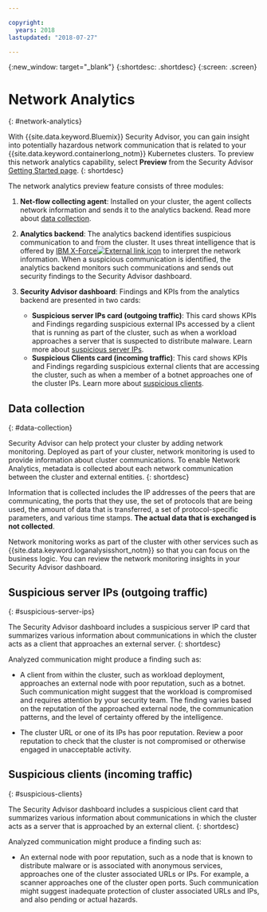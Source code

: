 ```yaml
---

copyright:
  years: 2018
lastupdated: "2018-07-27"

---
```


{:new_window: target="_blank"}
{:shortdesc: .shortdesc}
{:screen: .screen}

# Network Analytics
{: #network-analytics}

With {{site.data.keyword.Bluemix}} Security Advisor, you can gain insight into potentially hazardous network communication that is related to your {{site.data.keyword.containerlong_notm}} Kubernetes clusters. To preview this network analytics capability, select **Preview** from the Security Advisor [Getting Started page](https://console.bluemix.net/security/advisor/#!/overview).
{: shortdesc}

The network analytics preview feature consists of three modules:

1. **Net-flow collecting agent**: Installed on your cluster, the agent collects network information and sends it to the analytics backend. Read more about [data collection](#data-collection).

2. **Analytics backend**: The analytics backend identifies suspicious communication to and from the cluster. It uses threat intelligence that is offered by [IBM X-Force![External link icon](../../icons/launch-glyph.svg "External link icon")](https://www.ibm.com/security/xforce) to interpret the network information. When a suspicious communication is identified, the analytics backend monitors such communications and sends out security findings to the Security Advisor dashboard.

3. **Security Advisor dashboard**: Findings and KPIs from the analytics backend are presented in two cards:

   - **Suspicious server IPs card (outgoing traffic)**: This card shows KPIs and Findings regarding suspicious external IPs accessed by a client that is running as part of the cluster, such as when a workload approaches a server that is suspected to distribute malware. Learn more about [suspicious server IPs](#suspicious-server-ips).
   - **Suspicious Clients card (incoming traffic)**: This card shows KPIs and Findings regarding suspicious external clients that are accessing the cluster, such as when a member of a botnet approaches one of the cluster IPs. Learn more about [suspicious clients](#suspicious-clients).

## Data collection
{: #data-collection}

Security Advisor can help protect your cluster by adding network monitoring. Deployed as part of your cluster, network monitoring is used to provide information about cluster communications. To enable Network Analytics, metadata is collected about each network communication between the cluster and external entities.
{: shortdesc}

Information that is collected includes the IP addresses of the peers that are communicating, the ports that they use, the set of protocols that are being used, the amount of data that is transferred, a set of protocol-specific parameters, and various time stamps. **The actual data that is exchanged is not collected**.

Network monitoring works as part of the cluster with other services such as {{site.data.keyword.loganalysisshort_notm}} so that you can focus on the business logic. You can review the network monitoring insights in your Security Advisor dashboard.

## Suspicious server IPs (outgoing traffic)
{: #suspicious-server-ips}

The Security Advisor dashboard includes a suspicious server IP card that summarizes various information about communications in which the cluster acts as a client that approaches an external server.
{: shortdesc}

Analyzed communication might produce a finding such as:

- A client from within the cluster, such as workload deployment, approaches an external node with poor reputation, such as a botnet. Such communication might suggest that the workload is compromised and requires attention by your security team. The finding varies based on the reputation of the approached external node, the communication patterns, and the level of certainty offered by the intelligence.

- The cluster URL or one of its IPs has poor reputation. Review a poor reputation to check that the cluster is not compromised or otherwise engaged in unacceptable activity.

## Suspicious clients (incoming traffic)
{: #suspicious-clients}

The Security Advisor dashboard includes a suspicious client card that summarizes various information about communications in which the cluster acts as a server that is approached by an external client.
{: shortdesc}

Analyzed communication might produce a finding such as:

- An external node with poor reputation, such as a node that is known to distribute malware or is associated with anonymous services, approaches one of the cluster associated URLs or IPs. For example, a scanner approaches one of the cluster open ports. Such communication might suggest inadequate protection of cluster associated URLs and IPs, and also pending or actual hazards.
